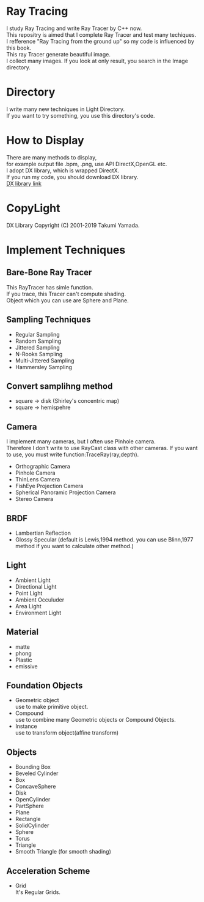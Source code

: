 # Ray Tracing
I study Ray Tracing and write Ray Tracer by C++ now.  
This repositry is aimed that I complete Ray Tracer and test many techiques.  
I refference "Ray Tracing from the ground up" so my code is influenced by this book.  
This ray Tracer generate beautiful image.  
I collect many images. If you look at only result, you search in the  Image directory.
# Directory
I write many new techniques in Light Directory.  
If you want to try something, you use this directory's code.
# How to Display
There are many methods to display,   
for example output file .bpm, .png, use API DirectX,OpenGL etc.   
I adopt DX library, which is wrapped DirectX.   
If you run my code, you should download DX library.  
[DX library link](https://dxlib.xsrv.jp/index.html)  
# CopyLight  
DX Library Copyright (C) 2001-2019 Takumi Yamada.
# Implement Techniques
## Bare-Bone Ray Tracer
This RayTracer has simle function.  
If you trace, this Tracer can't compute shading.  
Object which you can use are Sphere and Plane.    
 
## Sampling Techniques 
* Regular Sampling   
* Random Sampling  
* Jittered Sampling  
* N-Rooks Sampling 
* Multi-Jittered Sampling
* Hammersley Sampling  

## Convert samplihng method
 
* square -> disk (Shirley's concentric map)
* square -> hemispehre



## Camera
I implement many cameras, but I often use Pinhole camera.  
Therefore I don't write to use RayCast class with other cameras.
If you want to use, you must write function:TraceRay(ray,depth).

* Orthographic Camera
* Pinhole Camera
* ThinLens Camera
* FishEye Projection Camera
* Spherical Panoramic Projection Camera
* Stereo Camera

## BRDF
* Lambertian Reflection
* Glossy Specular (default is Lewis,1994 method. you can use Blinn,1977 method if you want to calculate other method.)
## Light
* Ambient Light
* Directional Light
* Point Light
* Ambient Occuluder  
* Area Light   
* Environment Light

## Material
* matte
* phong
* Plastic
* emissive

## Foundation Objects
* Geometric object  
use to make primitive object.
* Compound  
use to combine many Geometric objects or Compound Objects.
* Instance  
use to transform object(affine transform)

## Objects
* Bounding Box
* Beveled Cylinder
* Box
* ConcaveSphere
* Disk
* OpenCylinder
* PartSphere
* Plane
* Rectangle
* SolidCylinder
* Sphere
* Torus
* Triangle
* Smooth Triangle (for smooth shading)

## Acceleration Scheme
* Grid  
It's Regular Grids.